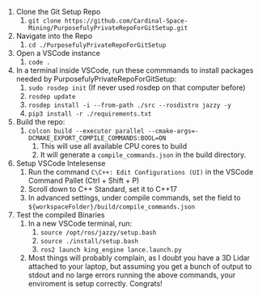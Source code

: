 1. Clone the Git Setup Repo 
    1. `git clone https://github.com/Cardinal-Space-Mining/PurposefulyPrivateRepoForGitSetup.git`
2. Navigate into the Repo
    1. `cd ./PurposefulyPrivateRepoForGitSetup`
3. Open a VSCode instance
    1. `code .`
4. In a terminal inside VSCode, run these commmands to install packages needed by PurposefulyPrivateRepoForGitSetup:
    1. `sudo rosdep init` (If never used rosdep on that computer before)
    2. `rosdep update`
    3. `rosdep install -i --from-path ./src --rosdistro jazzy -y`
    4. `pip3 install -r ./requirements.txt`
5. Build the repo:
    1. `colcon build --executor parallel --cmake-args=-DCMAKE_EXPORT_COMPILE_COMMANDS:BOOL=ON`
        1. This will use all available CPU cores to build
        2. It will generate a `compile_commands.json` in the build directory.
6. Setup VSCode Intelesense
    1. Run the command `C\C++: Edit Configurations (UI)` in the VSCode Command Pallet (Ctrl + Shift + P)
    2. Scroll down to C++ Standard, set it to C++17
    3. In advanced settings, under compile commands, set the field to `${workspaceFolder}/build/compile_commands.json`
7. Test the compiled Binaries
    1. In a new VSCode terminal, run:
        1. `source /opt/ros/jazzy/setup.bash`
        2. `source ./install/setup.bash`
        3. `ros2 launch king_engine lance.launch.py`
    2. Most things will probably complain, as I doubt you have a 3D Lidar attached to your laptop, but assuming you get a bunch of output to stdout and no large errors running the above commands, your enviroment is setup correctly. Congrats!
